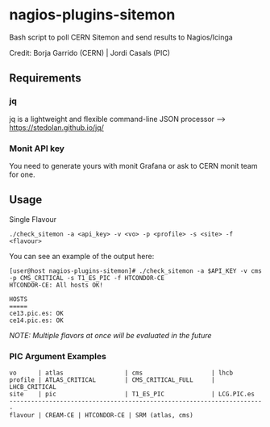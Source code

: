 # nagios-plugins-sitemon
Bash script to poll CERN Sitemon and send results to Nagios/Icinga

Credit: Borja Garrido (CERN) | Jordi Casals (PIC)

## Requirements
### jq
jq is a lightweight and flexible command-line JSON processor --> https://stedolan.github.io/jq/

### Monit API key
You need to generate yours with monit Grafana or ask to CERN monit team for one.

## Usage
Single Flavour

```
./check_sitemon -a <api_key> -v <vo> -p <profile> -s <site> -f <flavour>
```

You can see an example of the output here:
```
[user@host nagios-plugins-sitemon]# ./check_sitemon -a $API_KEY -v cms -p CMS_CRITICAL -s T1_ES_PIC -f HTCONDOR-CE
HTCONDOR-CE: All hosts OK!

HOSTS
=====
ce13.pic.es: OK
ce14.pic.es: OK
```

*NOTE: Multiple flavors at once will be evaluated in the future*

### PIC Argument Examples
```
vo      | atlas                 | cms                   | lhcb
profile | ATLAS_CRITICAL        | CMS_CRITICAL_FULL     | LHCB_CRITICAL
site    | pic                   | T1_ES_PIC             | LCG.PIC.es
-----------------------------------------------------------------------
flavour | CREAM-CE | HTCONDOR-CE | SRM (atlas, cms)
```
